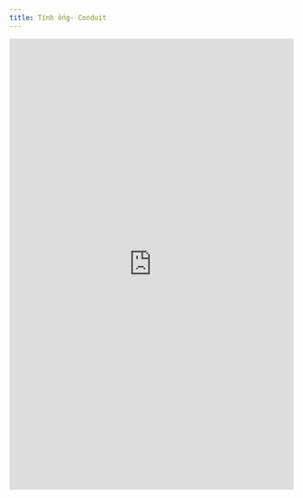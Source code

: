 ```yaml
---
title: Tính ống- Conduit
---
```

<iframe src="https://docs.google.com/spreadsheets/d/1-178UC12xifttWLgKAbEise2yrveEKqmgSzACehgt_w/edit?usp=sharing" width="100%" height="800px" name="the-iFrame" frameborder="0"></iFrame><br>